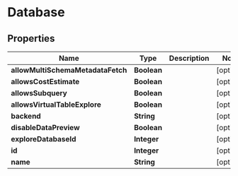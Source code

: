 # Database

## Properties
Name | Type | Description | Notes
------------ | ------------- | ------------- | -------------
**allowMultiSchemaMetadataFetch** | **Boolean** |  |  [optional]
**allowsCostEstimate** | **Boolean** |  |  [optional]
**allowsSubquery** | **Boolean** |  |  [optional]
**allowsVirtualTableExplore** | **Boolean** |  |  [optional]
**backend** | **String** |  |  [optional]
**disableDataPreview** | **Boolean** |  |  [optional]
**exploreDatabaseId** | **Integer** |  |  [optional]
**id** | **Integer** |  |  [optional]
**name** | **String** |  |  [optional]
